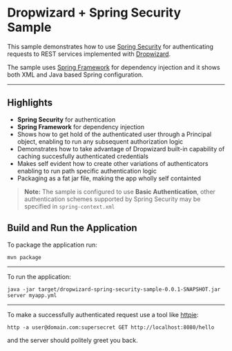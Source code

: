 Dropwizard + Spring Security Sample
===================


This sample demonstrates how to use [Spring Security](http://projects.spring.io/spring-security/) for authenticating requests to REST services implemented with [Dropwizard](http://dropwizard.io/).

The sample uses [Spring Framework](http://projects.spring.io/spring-framework/) for dependency injection and it shows both XML and Java based Spring configuration.

----------


Highlights
-------------

* **Spring Security** for authentication
* **Spring Framework** for dependency injection
* Shows how to get hold of the authenticated user through a Principal object, enabling to run any subsequent authorization logic
* Demonstrates how to take advantage of Dropwizard built-in capability of caching succesfully authenticated credentials
* Makes self evident how to create other variations of authenticators enabling to run path specific authentication logic
* Packaging as a fat jar file, making the app wholly self containted

> **Note:** The sample is configured to use **Basic Authentication**, other authentication schemes supported by Spring Security may be specified in `spring-context.xml`



Build and Run the Application
-------------

To package the application run:

```
mvn package
```

----------

To run the application:

```
java -jar target/dropwizard-spring-security-sample-0.0.1-SNAPSHOT.jar server myapp.yml
```

----------

To make a successfully authenticated request use a tool like [httpie](https://github.com/jakubroztocil/httpie):

```
http -a user@domain.com:supersecret GET http://localhost:8080/hello
```

and the server should politely greet you back.

